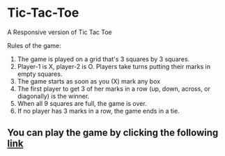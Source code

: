 # Tic-Tac-Toe
A Responsive version of Tic Tac Toe

Rules of the game:

1) The game is played on a grid that's 3 squares by 3 squares.
2) Player-1 is X, player-2 is O. Players take turns putting their marks in empty squares.
3) The game starts as soon as you (X) mark any box
4) The first player to get 3 of her marks in a row (up, down, across, or diagonally) is the winner.
5) When all 9 squares are full, the game is over. 
6) If no player has 3 marks in a row, the game ends in a tie. 


You can play the game by clicking the following [link](https://vishal0prasad.github.io/Tic-Tac-Toe/)
--
